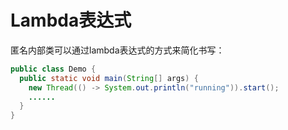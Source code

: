 # Lambda表达式

匿名内部类可以通过lambda表达式的方式来简化书写：
```java
public class Demo {
  public static void main(String[] args) {
    new Thread(() -> System.out.println("running")).start();
    ......
  }
}
```
